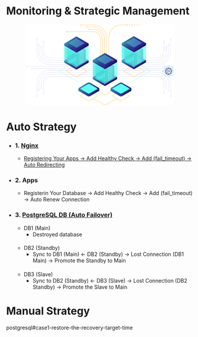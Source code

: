 # Monitoring & Strategic Management

<p align="center"> <img  width=400 src="../assets/it-diasaster.png"> </p>

# Auto Strategy 

- ### 1. <a href="../nginx/">Nginx</a>
  - <a href="../nginx/default.conf">Registering Your Apps -> Add Healthy Check -> Add (fail_timeout) -> Auto Redirecting</a>

- ### 2. Apps
  - Registerin Your Database -> Add Healthy Check -> Add (fail_timeout) -> Auto Renew Connection

- ### 3. <a href="../postgresql/">PostgreSQL DB </a> <a href="../monitoring/monitoring.sh">(Auto Failover)</a>
  - DB1 (Main)
    - Destroyed database
      ####
  - DB2 (Standby)
    - Sync to DB1 (Main) <- DB2 (Standby) -> Lost Connection (DB1 Main) -> Promote the Standby to Main
      ####
  - DB3 (Slave)
    - Sync to DB2 (Standby) <- DB3 (Slave) -> Lost Connection (DB2 Standby) -> Promote the Slave to Main
      ####

# Manual Strategy
postgresql#case1-restore-the-recovery-target-time

